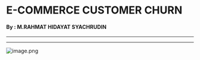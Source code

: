 # **E-COMMERCE CUSTOMER CHURN**

#### By : **M.RAHMAT HIDAYAT SYACHRUDIN**
---
---

![image.png](attachment:image.png)

